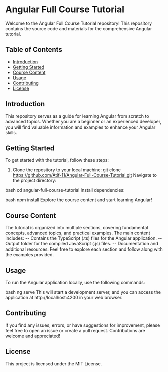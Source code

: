 # Angular Full Course Tutorial

Welcome to the Angular Full Course Tutorial repository! This repository contains the source code and materials for the comprehensive Angular tutorial.

## Table of Contents

- [Introduction](#introduction)
- [Getting Started](#getting-started)
- [Course Content](#course-content)
- [Usage](#usage)
- [Contributing](#contributing)
- [License](#license)

## Introduction

This repository serves as a guide for learning Angular from scratch to advanced topics. Whether you are a beginner or an experienced developer, you will find valuable information and examples to enhance your Angular skills.

## Getting Started

To get started with the tutorial, follow these steps:

1. Clone the repository to your local machine:
   git clone https://github.com/Atif-11/Angular-Full-Course-Tutorial.git
Navigate to the project directory:

bash
cd angular-full-course-tutorial
Install dependencies:

bash
npm install
Explore the course content and start learning Angular!

## Course Content
The tutorial is organized into multiple sections, covering fundamental concepts, advanced topics, and practical examples. The main content includes:
-- Contains the TypeScript (.ts) files for the Angular application.
-- Output folder for the compiled JavaScript (.js) files.
-- Documentation and additional resources.
Feel free to explore each section and follow along with the examples provided.

## Usage
To run the Angular application locally, use the following commands:

bash
ng serve
This will start a development server, and you can access the application at http://localhost:4200 in your web browser.

## Contributing
If you find any issues, errors, or have suggestions for improvement, please feel free to open an issue or create a pull request. Contributions are welcome and appreciated!

## License
This project is licensed under the MIT License.
